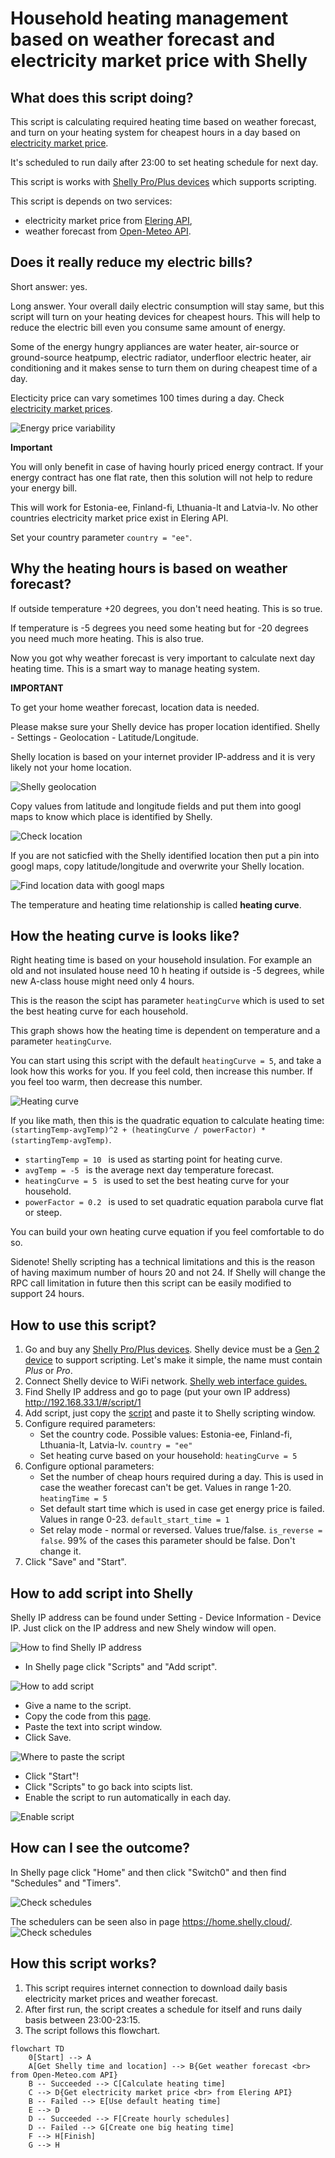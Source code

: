 # Household heating management based on weather forecast and electricity market price with Shelly

## What does this script doing?
This script is calculating required heating time based on weather forecast, and turn on your heating system for cheapest hours in a day based on [electricity market price](https://dashboard.elering.ee/et/nps/price).

It's scheduled to run daily after 23:00 to set heating schedule for next day.

This script is works with [Shelly Pro/Plus devices](https://www.shelly.cloud/en-ee/products/) which supports scripting.

This script is depends on two services:
* electricity market price from [Elering API](https://dashboard.elering.ee/assets/api-doc.html#/nps-controller/getPriceUsingGET),
* weather forecast from [Open-Meteo API](https://open-meteo.com/en/docs).

## Does it really reduce my electric bills?
Short answer: yes.

Long answer. Your overall daily electric consumption will stay same, but this script will turn on your heating devices for cheapest hours. This will help to reduce the electric bill even you consume same amount of energy.

Some of the energy hungry appliances are water heater, air-source or ground-source heatpump, electric radiator, underfloor electric heater, air conditioning and it makes sense to turn them on during cheapest time of a day.

Electicity price can vary sometimes 100 times during a day. Check  [electricity market prices](https://dashboard.elering.ee/et/nps/price).

![Energy price variability](../images/marketpriceexample.jpg)

**Important** 

You will only benefit in case of having hourly priced energy contract. If your energy contract has one flat rate, then this solution will not help to redure your energy bill.

This will work for Estonia-ee, Finland-fi, Lthuania-lt and Latvia-lv.
No other countries electricity market price exist in Elering API.

Set your country parameter ``country = "ee"``.

## Why the heating hours is based on weather forecast?

If outside temperature +20 degrees, you don't need heating. This is so true.

If temperature is -5 degrees you need some heating but for -20 degrees you need much more heating. This is also true.

Now you got why weather forecast is very important to calculate next day heating time. This is a smart way to manage heating system.

**IMPORTANT**

To get your home weather forecast, location data is needed. 

Please makse sure your Shelly device has proper location identified. Shelly - Settings - Geolocation - Latitude/Longitude.

Shelly location is based on your internet provider IP-address and it is very likely not your home location.

![Shelly geolocation](../images/ShellyLocation.jpg)

Copy values from latitude and longitude fields and put them into googl maps to know which place is identified by Shelly.

![Check location](../images/checklocation.jpg)

If you are not saticfied with the Shelly identified location then put a pin into googl maps, copy latitude/longitude and overwrite your Shelly location.

![Find location data with googl maps](../images/locationdata.jpg)

The temperature and heating time relationship is called **heating curve**.

## How the heating curve is looks like?
Right heating time is based on your household insulation. For example an old and not insulated house need 10 h heating if outside is -5 degrees, while new A-class house might need only 4 hours.

This is the reason the scipt has parameter ``heatingCurve`` which is used to set the best heating curve for each household.  

This graph shows how the heating time is dependent on temperature and a parameter ``heatingCurve``.

You can start using this script with the default ``heatingCurve = 5``, and take a look how this works for you. If you feel cold, then increase this number. If you feel too warm, then decrease this number. 

![Heating curve](../images/HeatingCurve.jpg)

If you like math, then this is the quadratic equation to calculate heating time: ``(startingTemp-avgTemp)^2 + (heatingCurve / powerFactor) * (startingTemp-avgTemp)``.

* ``startingTemp = 10 `` is used as starting point for heating curve.
* ``avgTemp = -5 `` is the average next day temperature forecast.
* ``heatingCurve = 5 `` is used to set the best heating curve for your household.
* ``powerFactor = 0.2 `` is used to set quadratic equation parabola curve flat or steep.

You can build your own heating curve equation if you feel comfortable to do so.

Sidenote! Shelly scripting has a technical limitations and this is the reason of having maximum number of hours 20 and not 24. If Shelly will change the RPC call limitation in future then this script can be easily modified to support 24 hours.

## How to use this script?
1. Go and buy any [Shelly Pro/Plus devices](https://www.shelly.cloud/en-ee/products/). Shelly device must be a [Gen 2 device](https://shelly-api-docs.shelly.cloud/gen2/) to support scripting. Let's make it simple, the name must contain *Plus* or *Pro*. 
2. Connect Shelly device to WiFi network. [Shelly web interface guides.](https://kb.shelly.cloud/knowledge-base/web-interface-guides)
3. Find Shelly IP address and go to page (put your own IP address) http://192.168.33.1/#/script/1
4. Add script, just copy the [script](https://github.com/LeivoSepp/Smart-energy-price-for-Shelly/blob/master/EnergyPriceScriptForShelly.js) and paste it to Shelly scripting window.
5. Configure required parameters:
    - Set the country code. Possible values: Estonia-ee, Finland-fi, Lthuania-lt, Latvia-lv. ``country = "ee"``
    - Set heating curve based on your household: ``heatingCurve = 5``
6. Configure optional parameters:
    - Set the number of cheap hours required during a day. This is used in case the weather forecast can't be get. Values in range 1-20.  ``heatingTime = 5``  
    - Set default start time which is used in case get energy price is failed. Values in range 0-23.  ``default_start_time = 1``
    - Set relay mode - normal or reversed. Values true/false. ``is_reverse = false``. 99% of the cases this parameter should be false. Don't change it.
7. Click "Save" and "Start". 

## How to add script into Shelly
Shelly IP address can be found under Setting - Device Information - Device IP. Just click on the IP address and new Shely window will open.

![How to find Shelly IP address](/images/OpenShellyPage.jpg)

- In Shelly page click "Scripts" and "Add script".

![How to add script](/images/AddScript1.jpg)

- Give a name to the script.
- Copy the code from this [page](https://github.com/LeivoSepp/Smart-energy-price-for-Shelly/blob/master/EnergyPriceScriptForShelly.js).  
- Paste the text into script window.
- Click Save.

![Where to paste the script](/images/AddScript2.jpg)

* Click "Start"!
* Click "Scripts" to go back into scipts list.
* Enable the script to run automatically in each day.

![Enable script](/images/AddScript3.jpg)

## How can I see the outcome?

In Shelly page click "Home" and then click "Switch0" and then find "Schedules" and "Timers".

![Check schedules](/images/CheckSchedules1.jpg)

The schedulers can be seen also in page https://home.shelly.cloud/.
![Check schedules](/images/CheckSchedules2.jpg)

## How this script works?

1. This script requires internet connection to download daily basis electricity market prices and weather forecast.
2. After first run, the script creates a schedule for itself and runs daily basis between 23:00-23:15.
3. The script follows this flowchart.

```mermaid
flowchart TD
    0[Start] --> A
    A[Get Shelly time and location] --> B{Get weather forecast <br> from Open-Meteo.com API}
    B -- Succeeded --> C[Calculate heating time]
    C --> D{Get electricity market price <br> from Elering API}
    B -- Failed --> E[Use default heating time]
    E --> D
    D -- Succeeded --> F[Create hourly schedules]
    D -- Failed --> G[Create one big heating time]
    F --> H[Finish]
    G --> H
```
